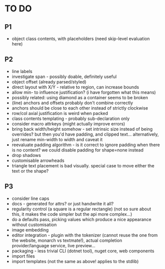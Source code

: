 TO DO
=====

P1
--
* object class contents, with placeholders (need skip-level evaluation here)

P2
--
* line labels
* investigate span - possibly doable, definitely useful
* object offset (already parsed/styled)
* direct layout with X/Y - relative to region, can increase bounds
* allow min- to influence justification? (i have forgotten what this means)
* possibly related: using diamond as a container seems to be broken
* (line) anchors and offsets probably don't combine correctly
* anchors should be close to each other instead of strictly clockwise
* row/col axial justification is weird when packed
* class contents templating - probably sub-declaration only 
* consider macro attrkeys (might actually improve errors)
* bring back width/height somehow - set intrinsic size instead of being overrides? but then you'd have padding, and clipped text... alternatively, just rename min-width to width and caveat it
* reevaluate padding algorithm - is it correct to ignore padding when there is no content? we could disable padding for shape=none instead
* drop shadows
* customisable arrowheads
* triangle text placement is bad visually. special case to move either the text or the shape?

P3
--
* consider line caps
* docs - generated for attrs? or just handwrite it all?
* regularity control (a square is a regular rectangle) (not so sure about this, it makes the code simpler but the api more complex...)
* do a defaults pass, picking values which produce a nice appearance without customisation
* image embedding 
* editor integration - plugin with the tokenizer (cannot reuse the one from the website, monarch vs textmate!), actual completion provider/language service, live preview...
* packaging - less trivial CLI (dotnet tool), nuget core, web components
* import files
* import templates (not the same as above! applies to the stdlib)